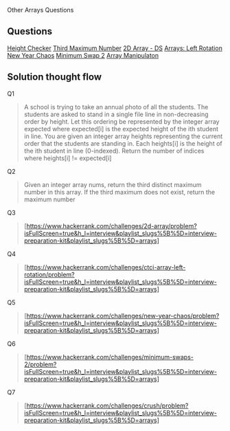 Other Arrays Questions

## Questions

[Height Checker](../Solutions/height_checker.py)
[Third Maximum Number](../)
[2D Array - DS](../Solution)
[Arrays: Left Rotation](../)
[New Year Chaos](../Solutions)
[Minimum Swap 2](../)
[Array Manipulaton](../)

## Solution thought flow

Q1
> A school is trying to take an annual photo of all the students. The students are asked to stand in a single file line in non-decreasing order by height. Let this ordering be represented by the integer array expected where expected[i] is the expected height of the ith student in line.
You are given an integer array heights representing the current order that the students are standing in. Each heights[i] is the height of the ith student in line (0-indexed).
Return the number of indices where heights[i] != expected[i]

Q2
>Given an integer array nums, return the third distinct maximum number in this array. If the third maximum does not exist, return the maximum number

Q3
>[https://www.hackerrank.com/challenges/2d-array/problem?isFullScreen=true&h_l=interview&playlist_slugs%5B%5D=interview-preparation-kit&playlist_slugs%5B%5D=arrays]

Q4
>[https://www.hackerrank.com/challenges/ctci-array-left-rotation/problem?isFullScreen=true&h_l=interview&playlist_slugs%5B%5D=interview-preparation-kit&playlist_slugs%5B%5D=arrays]

Q5
>[https://www.hackerrank.com/challenges/new-year-chaos/problem?isFullScreen=true&h_l=interview&playlist_slugs%5B%5D=interview-preparation-kit&playlist_slugs%5B%5D=arrays]

Q6
>[https://www.hackerrank.com/challenges/minimum-swaps-2/problem?isFullScreen=true&h_l=interview&playlist_slugs%5B%5D=interview-preparation-kit&playlist_slugs%5B%5D=arrays]

Q7
>[https://www.hackerrank.com/challenges/crush/problem?isFullScreen=true&h_l=interview&playlist_slugs%5B%5D=interview-preparation-kit&playlist_slugs%5B%5D=arrays]
